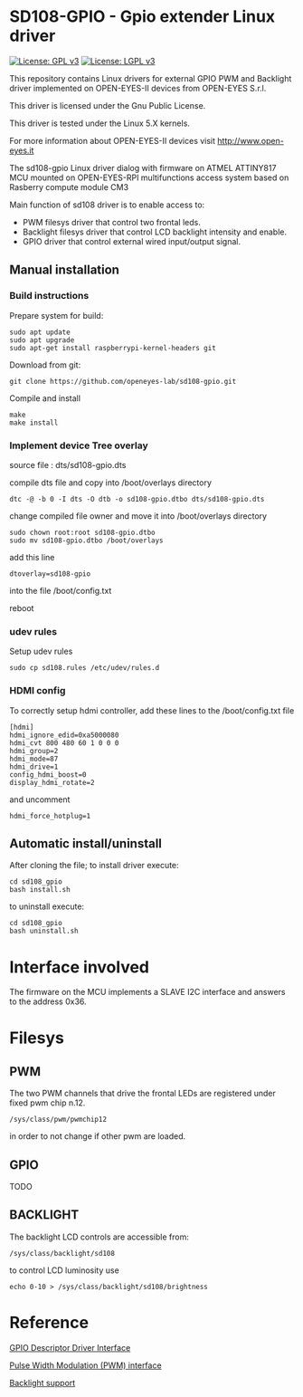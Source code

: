 # SD108-GPIO - Gpio extender Linux driver

[![License: GPL v3](https://img.shields.io/badge/License-GPL%20v3-blue.svg)](http://www.gnu.org/licenses/gpl-3.0)
[![License: LGPL v3](https://img.shields.io/badge/License-LGPL%20v3-blue.svg)](http://www.gnu.org/licenses/lgpl-3.0)

This repository contains Linux drivers for external GPIO PWM and Backlight driver
implemented on OPEN-EYES-II devices from OPEN-EYES S.r.l.

This driver is licensed under the Gnu Public License.

This driver is tested under the Linux 5.X kernels.

For more information about OPEN-EYES-II devices visit http://www.open-eyes.it

The sd108-gpio Linux driver dialog with firmware on ATMEL ATTINY817 MCU mounted
on OPEN-EYES-RPI multifunctions access system based on Rasberry compute module CM3

Main function of sd108 driver is to enable access to:
* PWM filesys driver that control two frontal leds.
* Backlight filesys driver that control LCD backlight intensity and enable.
* GPIO driver that control external wired input/output signal.

## Manual installation

### Build instructions

Prepare system for build:
```
sudo apt update
sudo apt upgrade
sudo apt-get install raspberrypi-kernel-headers git
```
Download from git:
```
git clone https://github.com/openeyes-lab/sd108-gpio.git
```
Compile and install
```
make
make install
```

### Implement device Tree overlay

source file : dts/sd108-gpio.dts

compile dts file and copy into /boot/overlays directory
```
dtc -@ -b 0 -I dts -O dtb -o sd108-gpio.dtbo dts/sd108-gpio.dts
```
change compiled file owner and move it into /boot/overlays directory
```
sudo chown root:root sd108-gpio.dtbo
sudo mv sd108-gpio.dtbo /boot/overlays
```
add this line
```
dtoverlay=sd108-gpio
```
into the file /boot/config.txt

reboot

### udev rules

Setup udev rules
```
sudo cp sd108.rules /etc/udev/rules.d
```

### HDMI config
To correctly setup hdmi controller, add these lines to the /boot/config.txt file
```
[hdmi]
hdmi_ignore_edid=0xa5000080
hdmi_cvt 800 480 60 1 0 0 0
hdmi_group=2
hdmi_mode=87
hdmi_drive=1
config_hdmi_boost=0
display_hdmi_rotate=2
```
and uncomment
```
hdmi_force_hotplug=1
```

## Automatic install/uninstall

After cloning the file;
to install driver execute:
```
cd sd108_gpio
bash install.sh
```
to uninstall execute:
```
cd sd108_gpio
bash uninstall.sh
```

# Interface involved

The firmware on the MCU implements a SLAVE I2C interface and answers to the
address 0x36.

# Filesys

## PWM

The two PWM channels that drive the frontal LEDs are registered under fixed
pwm chip n.12.
```
/sys/class/pwm/pwmchip12
```
in order to not change if other pwm are loaded.

## GPIO

TODO

## BACKLIGHT

The backlight LCD controls are accessible from:
```
/sys/class/backlight/sd108  
```
to control LCD luminosity use
```
echo 0-10 > /sys/class/backlight/sd108/brightness
```

# Reference

[GPIO Descriptor Driver Interface](https://www.kernel.org/doc/html/v4.18/driver-api/gpio/driver.html)

[Pulse Width Modulation (PWM) interface](https://www.kernel.org/doc/html/latest/driver-api/pwm.html)

[Backlight support](https://www.kernel.org/doc/html/latest/gpu/backlight.html)
